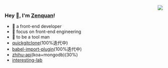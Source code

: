 <img align="right" src="https://github-readme-stats.vercel.app/api?username=zenquan&show_icons=true&icon_color=38ADD8&text_color=ffffff&bg_color=000000&hide_title=true" />


### Hey 👋, I'm [Zenquan](https://www.cnblogs.com/Jomsou/)!

- :orange_book: a front-end developer
- :hammer: focus on front-end engineering
- :ram: to be a tool man
- [quickgitclone](https://github.com/Zenquan/quickgitclone)(100%迭代中)
- [babel-import-plugin](https://github.com/Zenquan/babel-import-plugin)(100%迭代中)
- [zhihu-api](https://github.com/Zenquan/zhihu-api)(koa+mongodb)(30%)
- [interesting-lab](https://github.com/XC-Team/interesting-lab)
